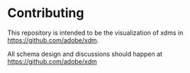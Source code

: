 # Contributing

This repository is intended to be the visualization of xdms in https://github.com/adobe/xdm.

All schema design and discussions should happen at https://github.com/adobe/xdm
